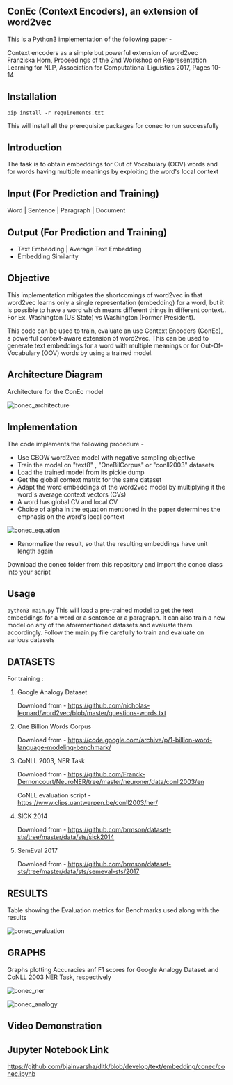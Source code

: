 ConEc (Context Encoders), an extension of word2vec
----------------------------------------------------
This is a Python3 implementation of the following paper - 

Context encoders as a simple but powerful extension of word2vec
Franziska Horn, Proceedings of the 2nd Workshop on Representation Learning for NLP, 
Association for Computational Liguistics 2017, Pages 10-14

Installation
------------

`pip install -r requirements.txt`

This will install all the prerequisite packages	for conec to run successfully

Introduction
------------
The task is to obtain embeddings for Out of Vocabulary (OOV) words and for words having multiple meanings by exploiting the word's local context

Input (For Prediction and Training)
------------------------------------
Word | Sentence | Paragraph | Document

Output (For Prediction and Training)
-------------------------------------
- Text Embedding | Average Text Embedding
- Embedding Similarity

Objective
---------
This implementation mitigates the shortcomings of word2vec in that word2vec learns only a single representation (embedding) for a word, but it is possible to have a word which means different things in different context..
For Ex. Washington (US State) vs Washington (Former President).

This code can be used to train, evaluate an use Context Encoders (ConEc), a powerful context-aware extension of word2vec. This can be used to generate text embeddings for a word with multiple meanings or for Out-Of-Vocabulary (OOV) words by using a trained model. 

Architecture Diagram
--------------------
Architecture for the ConEc model

![conec_architecture](https://user-images.githubusercontent.com/10741993/56942674-c4435680-6ad0-11e9-9025-2aee1d854506.JPG)

Implementation
--------------
The code implements the following procedure -
- Use CBOW word2vec model with negative sampling objective
- Train the model on "text8" , "OneBilCorpus" or "conll2003" datasets
- Load the trained model from its pickle dump
- Get the global context matrix for the same dataset
- Adapt the word embeddings of the word2vec model by multiplying it the 
  word's average context vectors (CVs)
- A word has global CV and local CV
- Choice of alpha in the equation mentioned in the paper determines the emphasis on the word's local context

![conec_equation](https://user-images.githubusercontent.com/10741993/56942816-78dd7800-6ad1-11e9-981f-56b5c8c1734d.JPG)

- Renormalize the result, so that the resulting embeddings have unit length again

Download the conec folder from this repository and import the conec class into your script

Usage
-----
`python3 main.py`
This will load a pre-trained model to get the text embeddings for a word or a sentence or a paragraph.
It can also train a new model on any of the aforementioned datasets and evaluate them accordingly.
Follow the main.py file carefully to train and evaluate on various datasets

DATASETS 
---------
For training :
1) Google Analogy Dataset
   
   Download from - https://github.com/nicholas-leonard/word2vec/blob/master/questions-words.txt
2) One Billion Words Corpus
   
   Download from - https://code.google.com/archive/p/1-billion-word-language-modeling-benchmark/
3) CoNLL 2003, NER Task
   
   Download from - https://github.com/Franck-Dernoncourt/NeuroNER/tree/master/neuroner/data/conll2003/en
   
   CoNLL evaluation script - https://www.clips.uantwerpen.be/conll2003/ner/
4) SICK 2014
   
   Download from - https://github.com/brmson/dataset-sts/tree/master/data/sts/sick2014	 	
5) SemEval 2017 
   
   Download from - https://github.com/brmson/dataset-sts/tree/master/data/sts/semeval-sts/2017

RESULTS
-------
Table showing the Evaluation metrics for Benchmarks used along with the results

![conec_evaluation](https://user-images.githubusercontent.com/10741993/56942708-e937c980-6ad0-11e9-941a-e9af35007b43.JPG)

GRAPHS
------
Graphs plotting Accuracies anf F1 scores for Google Analogy Dataset and CoNLL 2003 NER Task, respectively

![conec_ner](https://user-images.githubusercontent.com/10741993/56942774-3a47bd80-6ad1-11e9-86e7-13334add228b.png)

![conec_analogy](https://user-images.githubusercontent.com/10741993/56942783-43d12580-6ad1-11e9-8de9-7c7f06a89b09.png)

Video Demonstration
-------------------


Jupyter Notebook Link
---------------------
https://github.com/bjainvarsha/ditk/blob/develop/text/embedding/conec/conec.ipynb


